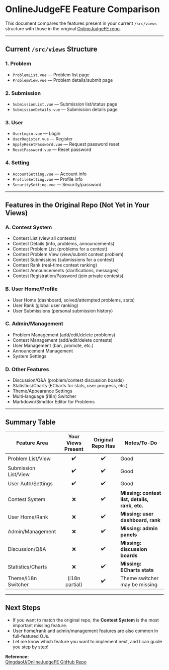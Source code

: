 # OnlineJudgeFE Feature Comparison

This document compares the features present in your current `/src/views` structure with those in the original [OnlineJudgeFE repo](https://github.com/QingdaoU/OnlineJudgeFE).

---

## Current `/src/views` Structure

### 1. Problem
- `ProblemList.vue` — Problem list page
- `ProblemView.vue` — Problem details/submit page

### 2. Submission
- `SubmissionList.vue` — Submission list/status page
- `SubmissionDetails.vue` — Submission details page

### 3. User
- `UserLogin.vue` — Login
- `UserRegister.vue` — Register
- `ApplyResetPassword.vue` — Request password reset
- `ResetPassword.vue` — Reset password

### 4. Setting
- `AccountSetting.vue` — Account info
- `ProfileSetting.vue` — Profile info
- `SecuritySetting.vue` — Security/password

---

## Features in the Original Repo (Not Yet in Your Views)

### A. Contest System
- Contest List (view all contests)
- Contest Details (info, problems, announcements)
- Contest Problem List (problems for a contest)
- Contest Problem View (view/submit contest problem)
- Contest Submissions (submissions for a contest)
- Contest Rank (real-time contest ranking)
- Contest Announcements (clarifications, messages)
- Contest Registration/Password (join private contests)

### B. User Home/Profile
- User Home (dashboard, solved/attempted problems, stats)
- User Rank (global user ranking)
- User Submissions (personal submission history)

### C. Admin/Management
- Problem Management (add/edit/delete problems)
- Contest Management (add/edit/delete contests)
- User Management (ban, promote, etc.)
- Announcement Management
- System Settings

### D. Other Features
- Discussion/Q&A (problem/contest discussion boards)
- Statistics/Charts (ECharts for stats, user progress, etc.)
- Theme/Appearance Settings
- Multi-language (i18n) Switcher
- Markdown/Simditor Editor for Problems

---

## Summary Table

| Feature Area         | Your Views Present | Original Repo Has | Notes/To-Do                        |
|----------------------|:-----------------:|:----------------:|-------------------------------------|
| Problem List/View    | ✔️                | ✔️               | Good                                |
| Submission List/View | ✔️                | ✔️               | Good                                |
| User Auth/Settings   | ✔️                | ✔️               | Good                                |
| Contest System       | ❌                | ✔️               | **Missing: contest list, details, rank, etc.** |
| User Home/Rank       | ❌                | ✔️               | **Missing: user dashboard, rank**   |
| Admin/Management     | ❌                | ✔️               | **Missing: admin panels**           |
| Discussion/Q&A       | ❌                | ✔️               | **Missing: discussion boards**      |
| Statistics/Charts    | ❌                | ✔️               | **Missing: ECharts stats**          |
| Theme/i18n Switcher  | (i18n partial)    | ✔️               | Theme switcher may be missing       |

---

## Next Steps

- If you want to match the original repo, the **Contest System** is the most important missing feature.
- User home/rank and admin/management features are also common in full-featured OJs.
- Let me know which feature you want to implement next, and I can guide you step by step!

**Reference:**  
[QingdaoU/OnlineJudgeFE GitHub Repo](https://github.com/QingdaoU/OnlineJudgeFE) 